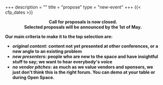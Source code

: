 +++
description = ""
title = "propose"
type = "new-event"
+++
{{< cfp_dates >}}


<center>
<b>Call for proposals is now closed.<br>
Selected proposals will be announced by the 1st of May.
</center>

Our main criteria to make it to the top selection are:

- _original content_: content not yet presented at other conferences, or a new angle to an existing problem
- _new presenters_: people who are new to the space and have insightful stuff to say; we want to hear everybody's voice
- _no vendor pitches_: as much as we value vendors and sponsors, we just don't think this is the right forum. You can demo at your table or during Open Space.